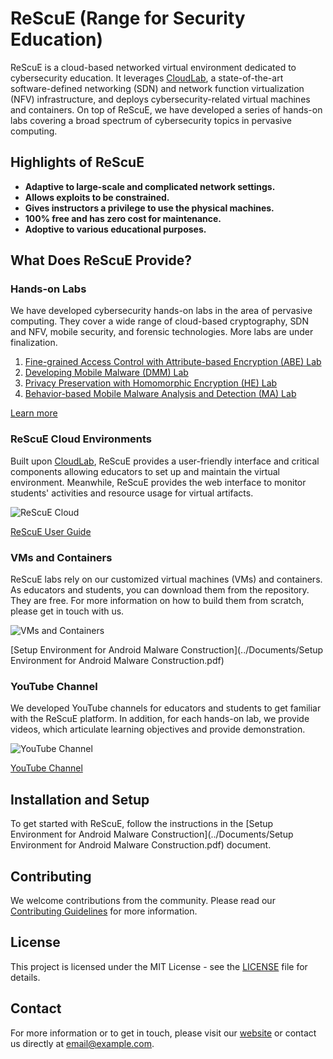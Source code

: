 # ReScuE (Range for Security Education)

ReScuE is a cloud-based networked virtual environment dedicated to cybersecurity education. It leverages [CloudLab](https://www.cloudlab.us/), a state-of-the-art software-defined networking (SDN) and network function virtualization (NFV) infrastructure, and deploys cybersecurity-related virtual machines and containers. On top of ReScuE, we have developed a series of hands-on labs covering a broad spectrum of cybersecurity topics in pervasive computing.

## Highlights of ReScuE

- **Adaptive to large-scale and complicated network settings.**
- **Allows exploits to be constrained.**
- **Gives instructors a privilege to use the physical machines.**
- **100% free and has zero cost for maintenance.**
- **Adoptive to various educational purposes.**

## What Does ReScuE Provide?

### Hands-on Labs
We have developed cybersecurity hands-on labs in the area of pervasive computing. They cover a wide range of cloud-based cryptography, SDN and NFV, mobile security, and forensic technologies. More labs are under finalization.

1. [Fine-grained Access Control with Attribute-based Encryption (ABE) Lab](Labs/Lab_Attribute_based_Encryption.md)
2. [Developing Mobile Malware (DMM) Lab](Labs/Lab_Developing_Mobile_Malware.md)
3. [Privacy Preservation with Homomorphic Encryption (HE) Lab](Labs/Lab_HE.md)
4. [Behavior-based Mobile Malware Analysis and Detection (MA) Lab](Labs/Lab_HE.md)

[Learn more](../imgs/learnmore.png)

### ReScuE Cloud Environments
Built upon [CloudLab](https://www.cloudlab.us/), ReScuE provides a user-friendly interface and critical components allowing educators to set up and maintain the virtual environment. Meanwhile, ReScuE provides the web interface to monitor students' activities and resource usage for virtual artifacts.

![ReScuE Cloud](../imgs/cloud-emulator.png)

[ReScuE User Guide](../Documents/ReScuE-User-Guide.pdf)

### VMs and Containers
ReScuE labs rely on our customized virtual machines (VMs) and containers. As educators and students, you can download them from the repository. They are free. For more information on how to build them from scratch, please get in touch with us.

![VMs and Containers](../imgs/vm-container.png)

[Setup Environment for Android Malware Construction](../Documents/Setup Environment for Android Malware Construction.pdf)

### YouTube Channel
We developed YouTube channels for educators and students to get familiar with the ReScuE platform. In addition, for each hands-on lab, we provide videos, which articulate learning objectives and provide demonstration.

![YouTube Channel](../imgs/youtube.png)

[YouTube Channel](https://www.youtube.com/channel/UC0Z5YeChCNubOgv0GJVO7fg)

## Installation and Setup
To get started with ReScuE, follow the instructions in the [Setup Environment for Android Malware Construction](../Documents/Setup Environment for Android Malware Construction.pdf) document.

## Contributing
We welcome contributions from the community. Please read our [Contributing Guidelines](CONTRIBUTING.md) for more information.

## License
This project is licensed under the MIT License - see the [LICENSE](LICENSE) file for details.

## Contact
For more information or to get in touch, please visit our [website](https://www.cloudlab.us/) or contact us directly at [email@example.com](mailto:email@example.com).
